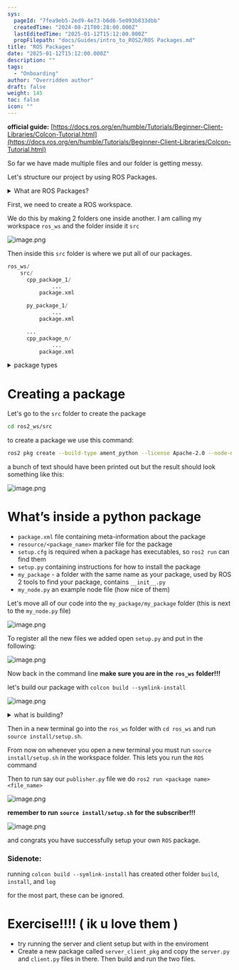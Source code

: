 ```yaml
---
sys:
  pageId: "7fea9eb5-2ed9-4e73-b6d6-5e093b833dbb"
  createdTime: "2024-08-21T00:28:00.000Z"
  lastEditedTime: "2025-01-12T15:12:00.000Z"
  propFilepath: "docs/Guides/intro_to_ROS2/ROS Packages.md"
title: "ROS Packages"
date: "2025-01-12T15:12:00.000Z"
description: ""
tags:
  - "Onboarding"
author: "Overridden author"
draft: false
weight: 145
toc: false
icon: ""
---
```


**official guide:** [https://docs.ros.org/en/humble/Tutorials/Beginner-Client-Libraries/Colcon-Tutorial.html](https://docs.ros.org/en/humble/Tutorials/Beginner-Client-Libraries/Colcon-Tutorial.html)

So far we have made multiple files and our folder is getting messy.

Let's structure our project by using ROS Packages.

<details>

<summary>What are ROS Packages?</summary>

ROS Packages are, as the name implies, packages of code that are highly sharable between ROS developers.

They consist of a folder, `package.xml` file, and source code

```python
      cpp_package_1/
		      ... imagine much code files here ..
          package.xml
```

</details>

First, we need to create a ROS workspace.

We do this by making 2 folders one inside another. I am calling my workspace `ros_ws` and the folder inside it `src`

![image.png](https://prod-files-secure.s3.us-west-2.amazonaws.com/d518164a-d88e-44d1-a4ee-3adb3bd8bce0/70706947-fd18-4537-a67b-e12946812d31/image.png?X-Amz-Algorithm=AWS4-HMAC-SHA256&X-Amz-Content-Sha256=UNSIGNED-PAYLOAD&X-Amz-Credential=ASIAZI2LB4667MCNLBBE%2F20250317%2Fus-west-2%2Fs3%2Faws4_request&X-Amz-Date=20250317T181125Z&X-Amz-Expires=3600&X-Amz-Security-Token=IQoJb3JpZ2luX2VjEPL%2F%2F%2F%2F%2F%2F%2F%2F%2F%2FwEaCXVzLXdlc3QtMiJIMEYCIQDezNLJS3g7tJVVo7NxYJVlv%2BFHSpEk1074dZHZJFT3KQIhAOmVXhjRexPyoL246QEIUaSpKD5KFppSWQ3NtrxARtXQKv8DCEsQABoMNjM3NDIzMTgzODA1Igzk4BcvqTZ7kI71ihUq3AP6kNw5K9dT4xW5KP8J%2F3vgFda21Dik5CE8h9i9cTCcJEhPFaniw3CDaje9Q%2BT359HeCA7bz3%2FaeD3jEV0YCFic%2BODzU2q08t%2BFRZ6E%2F5XhkS9xba83vYqIg%2BPrMv8r%2FjHKjNLe%2BWEPdgLJJpFZkdGgPzjWN5ClZmgb0nPsrEHWCWCmb6cLesVYIsp0CHrIktcej0qHP0P6QtmzYLHO6Hccz7HKzmNS21WM5dP8DL5dTWf9XPVyMHV6%2B4Ve1aaShUyMSbK6p3xGLvCycV8IaZJ3ou4PQ%2FDUVA8zZWN0SZpgNiq%2FkWcUVIIYrwIfYQE7mfUwAvxHHBQWS9xt5PeD4XDSOtiiCaj8AJHVlLklE4Nw%2B2LjAYCjhkQ82PRNBFLTi9IufYaO%2B4MSHpcIxT62%2FVw3DBo94aRAdLXv7iiVf32DX2PM42Gwmvio9viIS2ACTNMErXl9PsbiLPQ5LmYMTX7cn%2BdoWgy%2F9Qe5KgdZlM89Ml2hVUVRx37pNo2546buxFIiWcPp05COY6Ai0jQaiwmUd0BwieWZI3NQWZHuZY0pZlxBCfusMTLZNth9BAp%2Bn6xfKINJZcQPt%2F0foWTAgJ8%2FXyfQnVQ%2Bdd9wnTuEBHmPUFX6BLpSLSkWF5VWIDC%2FxeG%2BBjqkAQgwAtgSV0sFGvEeZ%2FZpgPDmWpguqYXtq0LuQi9yFOUohRJiD%2BD3WMB0dzlDkVYrztkju8qmCaNiSlPY422nmW4dycQMeJ559QJImcsI9BFf4RgEd1H05g%2F8fw1pZBqVxQzOfMV6sibkrIB4w1zO2H2oL41sQVvZhh8hzjTftoScgr9XBPUtPSR820ALfJwxiPhkPsHf5z6%2Fpu6QHM7A7xU7ddL7&X-Amz-Signature=c1e7e99e2d56ac123d760c90a938b29052bdd3655fcf57407f75a5a202940d33&X-Amz-SignedHeaders=host&x-id=GetObject)

Then inside this `src` folder is where we put all of our packages.

```python
ros_ws/
    src/
      cpp_package_1/
		      ...
          package.xml

      py_package_1/
		      ...
          package.xml

      ...
      cpp_package_n/
		      ...
          package.xml

```

<details>

<summary>package types</summary>

packages can be either `C++` or python.

the intern file structure is different for each but for this guide we will stick to creating python packages

</details>

# Creating a package

Let's go to the `src` folder to create the package

```bash
cd ros2_ws/src
```

to create a package we use this command:

```bash
ros2 pkg create --build-type ament_python --license Apache-2.0 --node-name my_node my_package
```

a bunch of text should have been printed out but the result should look something like this:

![image.png](https://prod-files-secure.s3.us-west-2.amazonaws.com/d518164a-d88e-44d1-a4ee-3adb3bd8bce0/e6cf1e3f-8512-4a3e-b131-079f800bf3e8/image.png?X-Amz-Algorithm=AWS4-HMAC-SHA256&X-Amz-Content-Sha256=UNSIGNED-PAYLOAD&X-Amz-Credential=ASIAZI2LB4667MCNLBBE%2F20250317%2Fus-west-2%2Fs3%2Faws4_request&X-Amz-Date=20250317T181125Z&X-Amz-Expires=3600&X-Amz-Security-Token=IQoJb3JpZ2luX2VjEPL%2F%2F%2F%2F%2F%2F%2F%2F%2F%2FwEaCXVzLXdlc3QtMiJIMEYCIQDezNLJS3g7tJVVo7NxYJVlv%2BFHSpEk1074dZHZJFT3KQIhAOmVXhjRexPyoL246QEIUaSpKD5KFppSWQ3NtrxARtXQKv8DCEsQABoMNjM3NDIzMTgzODA1Igzk4BcvqTZ7kI71ihUq3AP6kNw5K9dT4xW5KP8J%2F3vgFda21Dik5CE8h9i9cTCcJEhPFaniw3CDaje9Q%2BT359HeCA7bz3%2FaeD3jEV0YCFic%2BODzU2q08t%2BFRZ6E%2F5XhkS9xba83vYqIg%2BPrMv8r%2FjHKjNLe%2BWEPdgLJJpFZkdGgPzjWN5ClZmgb0nPsrEHWCWCmb6cLesVYIsp0CHrIktcej0qHP0P6QtmzYLHO6Hccz7HKzmNS21WM5dP8DL5dTWf9XPVyMHV6%2B4Ve1aaShUyMSbK6p3xGLvCycV8IaZJ3ou4PQ%2FDUVA8zZWN0SZpgNiq%2FkWcUVIIYrwIfYQE7mfUwAvxHHBQWS9xt5PeD4XDSOtiiCaj8AJHVlLklE4Nw%2B2LjAYCjhkQ82PRNBFLTi9IufYaO%2B4MSHpcIxT62%2FVw3DBo94aRAdLXv7iiVf32DX2PM42Gwmvio9viIS2ACTNMErXl9PsbiLPQ5LmYMTX7cn%2BdoWgy%2F9Qe5KgdZlM89Ml2hVUVRx37pNo2546buxFIiWcPp05COY6Ai0jQaiwmUd0BwieWZI3NQWZHuZY0pZlxBCfusMTLZNth9BAp%2Bn6xfKINJZcQPt%2F0foWTAgJ8%2FXyfQnVQ%2Bdd9wnTuEBHmPUFX6BLpSLSkWF5VWIDC%2FxeG%2BBjqkAQgwAtgSV0sFGvEeZ%2FZpgPDmWpguqYXtq0LuQi9yFOUohRJiD%2BD3WMB0dzlDkVYrztkju8qmCaNiSlPY422nmW4dycQMeJ559QJImcsI9BFf4RgEd1H05g%2F8fw1pZBqVxQzOfMV6sibkrIB4w1zO2H2oL41sQVvZhh8hzjTftoScgr9XBPUtPSR820ALfJwxiPhkPsHf5z6%2Fpu6QHM7A7xU7ddL7&X-Amz-Signature=537c699e464a272252c3bdd50bc0f3d42f372ceeeb17b91d9d1734331f312799&X-Amz-SignedHeaders=host&x-id=GetObject)

# What’s inside a python package

- `package.xml` file containing meta-information about the package
- `resource/<package_name>` marker file for the package
- `setup.cfg` is required when a package has executables, so `ros2 run` can find them
- `setup.py` containing instructions for how to install the package
- `my_package` - a folder with the same name as your package, used by ROS 2 tools to find your package, contains `__init__.py`
- `my_node.py` an example node file (how nice of them)

Let's move all of our code into the `my_package/my_package` folder (this is next to the `my_node.py` file)

![image.png](https://prod-files-secure.s3.us-west-2.amazonaws.com/d518164a-d88e-44d1-a4ee-3adb3bd8bce0/9ce58f11-0da9-4d3e-b86d-506a9685d378/image.png?X-Amz-Algorithm=AWS4-HMAC-SHA256&X-Amz-Content-Sha256=UNSIGNED-PAYLOAD&X-Amz-Credential=ASIAZI2LB4667MCNLBBE%2F20250317%2Fus-west-2%2Fs3%2Faws4_request&X-Amz-Date=20250317T181125Z&X-Amz-Expires=3600&X-Amz-Security-Token=IQoJb3JpZ2luX2VjEPL%2F%2F%2F%2F%2F%2F%2F%2F%2F%2FwEaCXVzLXdlc3QtMiJIMEYCIQDezNLJS3g7tJVVo7NxYJVlv%2BFHSpEk1074dZHZJFT3KQIhAOmVXhjRexPyoL246QEIUaSpKD5KFppSWQ3NtrxARtXQKv8DCEsQABoMNjM3NDIzMTgzODA1Igzk4BcvqTZ7kI71ihUq3AP6kNw5K9dT4xW5KP8J%2F3vgFda21Dik5CE8h9i9cTCcJEhPFaniw3CDaje9Q%2BT359HeCA7bz3%2FaeD3jEV0YCFic%2BODzU2q08t%2BFRZ6E%2F5XhkS9xba83vYqIg%2BPrMv8r%2FjHKjNLe%2BWEPdgLJJpFZkdGgPzjWN5ClZmgb0nPsrEHWCWCmb6cLesVYIsp0CHrIktcej0qHP0P6QtmzYLHO6Hccz7HKzmNS21WM5dP8DL5dTWf9XPVyMHV6%2B4Ve1aaShUyMSbK6p3xGLvCycV8IaZJ3ou4PQ%2FDUVA8zZWN0SZpgNiq%2FkWcUVIIYrwIfYQE7mfUwAvxHHBQWS9xt5PeD4XDSOtiiCaj8AJHVlLklE4Nw%2B2LjAYCjhkQ82PRNBFLTi9IufYaO%2B4MSHpcIxT62%2FVw3DBo94aRAdLXv7iiVf32DX2PM42Gwmvio9viIS2ACTNMErXl9PsbiLPQ5LmYMTX7cn%2BdoWgy%2F9Qe5KgdZlM89Ml2hVUVRx37pNo2546buxFIiWcPp05COY6Ai0jQaiwmUd0BwieWZI3NQWZHuZY0pZlxBCfusMTLZNth9BAp%2Bn6xfKINJZcQPt%2F0foWTAgJ8%2FXyfQnVQ%2Bdd9wnTuEBHmPUFX6BLpSLSkWF5VWIDC%2FxeG%2BBjqkAQgwAtgSV0sFGvEeZ%2FZpgPDmWpguqYXtq0LuQi9yFOUohRJiD%2BD3WMB0dzlDkVYrztkju8qmCaNiSlPY422nmW4dycQMeJ559QJImcsI9BFf4RgEd1H05g%2F8fw1pZBqVxQzOfMV6sibkrIB4w1zO2H2oL41sQVvZhh8hzjTftoScgr9XBPUtPSR820ALfJwxiPhkPsHf5z6%2Fpu6QHM7A7xU7ddL7&X-Amz-Signature=68694a42f1cf85dab0fae105574f28e742d5fbd858f50fae9e057d3eff557395&X-Amz-SignedHeaders=host&x-id=GetObject)

To register all the new files we added open `setup.py` and put in the following:

![image.png](https://prod-files-secure.s3.us-west-2.amazonaws.com/d518164a-d88e-44d1-a4ee-3adb3bd8bce0/1cd7c262-4cae-4496-9d75-c178537d24a2/image.png?X-Amz-Algorithm=AWS4-HMAC-SHA256&X-Amz-Content-Sha256=UNSIGNED-PAYLOAD&X-Amz-Credential=ASIAZI2LB4667MCNLBBE%2F20250317%2Fus-west-2%2Fs3%2Faws4_request&X-Amz-Date=20250317T181125Z&X-Amz-Expires=3600&X-Amz-Security-Token=IQoJb3JpZ2luX2VjEPL%2F%2F%2F%2F%2F%2F%2F%2F%2F%2FwEaCXVzLXdlc3QtMiJIMEYCIQDezNLJS3g7tJVVo7NxYJVlv%2BFHSpEk1074dZHZJFT3KQIhAOmVXhjRexPyoL246QEIUaSpKD5KFppSWQ3NtrxARtXQKv8DCEsQABoMNjM3NDIzMTgzODA1Igzk4BcvqTZ7kI71ihUq3AP6kNw5K9dT4xW5KP8J%2F3vgFda21Dik5CE8h9i9cTCcJEhPFaniw3CDaje9Q%2BT359HeCA7bz3%2FaeD3jEV0YCFic%2BODzU2q08t%2BFRZ6E%2F5XhkS9xba83vYqIg%2BPrMv8r%2FjHKjNLe%2BWEPdgLJJpFZkdGgPzjWN5ClZmgb0nPsrEHWCWCmb6cLesVYIsp0CHrIktcej0qHP0P6QtmzYLHO6Hccz7HKzmNS21WM5dP8DL5dTWf9XPVyMHV6%2B4Ve1aaShUyMSbK6p3xGLvCycV8IaZJ3ou4PQ%2FDUVA8zZWN0SZpgNiq%2FkWcUVIIYrwIfYQE7mfUwAvxHHBQWS9xt5PeD4XDSOtiiCaj8AJHVlLklE4Nw%2B2LjAYCjhkQ82PRNBFLTi9IufYaO%2B4MSHpcIxT62%2FVw3DBo94aRAdLXv7iiVf32DX2PM42Gwmvio9viIS2ACTNMErXl9PsbiLPQ5LmYMTX7cn%2BdoWgy%2F9Qe5KgdZlM89Ml2hVUVRx37pNo2546buxFIiWcPp05COY6Ai0jQaiwmUd0BwieWZI3NQWZHuZY0pZlxBCfusMTLZNth9BAp%2Bn6xfKINJZcQPt%2F0foWTAgJ8%2FXyfQnVQ%2Bdd9wnTuEBHmPUFX6BLpSLSkWF5VWIDC%2FxeG%2BBjqkAQgwAtgSV0sFGvEeZ%2FZpgPDmWpguqYXtq0LuQi9yFOUohRJiD%2BD3WMB0dzlDkVYrztkju8qmCaNiSlPY422nmW4dycQMeJ559QJImcsI9BFf4RgEd1H05g%2F8fw1pZBqVxQzOfMV6sibkrIB4w1zO2H2oL41sQVvZhh8hzjTftoScgr9XBPUtPSR820ALfJwxiPhkPsHf5z6%2Fpu6QHM7A7xU7ddL7&X-Amz-Signature=ff9dc4ac8b5360171fad3bee3bb7532e8e923846aa02495b3b0e08dcb60eb1ae&X-Amz-SignedHeaders=host&x-id=GetObject)

Now back in the command line **make sure you are in the** **`ros_ws`** **folder!!!**

let's build our package with `colcon build --symlink-install`

![image.png](https://prod-files-secure.s3.us-west-2.amazonaws.com/d518164a-d88e-44d1-a4ee-3adb3bd8bce0/2f2a0d27-b173-48fd-b189-5f5c0ce65619/image.png?X-Amz-Algorithm=AWS4-HMAC-SHA256&X-Amz-Content-Sha256=UNSIGNED-PAYLOAD&X-Amz-Credential=ASIAZI2LB4667MCNLBBE%2F20250317%2Fus-west-2%2Fs3%2Faws4_request&X-Amz-Date=20250317T181125Z&X-Amz-Expires=3600&X-Amz-Security-Token=IQoJb3JpZ2luX2VjEPL%2F%2F%2F%2F%2F%2F%2F%2F%2F%2FwEaCXVzLXdlc3QtMiJIMEYCIQDezNLJS3g7tJVVo7NxYJVlv%2BFHSpEk1074dZHZJFT3KQIhAOmVXhjRexPyoL246QEIUaSpKD5KFppSWQ3NtrxARtXQKv8DCEsQABoMNjM3NDIzMTgzODA1Igzk4BcvqTZ7kI71ihUq3AP6kNw5K9dT4xW5KP8J%2F3vgFda21Dik5CE8h9i9cTCcJEhPFaniw3CDaje9Q%2BT359HeCA7bz3%2FaeD3jEV0YCFic%2BODzU2q08t%2BFRZ6E%2F5XhkS9xba83vYqIg%2BPrMv8r%2FjHKjNLe%2BWEPdgLJJpFZkdGgPzjWN5ClZmgb0nPsrEHWCWCmb6cLesVYIsp0CHrIktcej0qHP0P6QtmzYLHO6Hccz7HKzmNS21WM5dP8DL5dTWf9XPVyMHV6%2B4Ve1aaShUyMSbK6p3xGLvCycV8IaZJ3ou4PQ%2FDUVA8zZWN0SZpgNiq%2FkWcUVIIYrwIfYQE7mfUwAvxHHBQWS9xt5PeD4XDSOtiiCaj8AJHVlLklE4Nw%2B2LjAYCjhkQ82PRNBFLTi9IufYaO%2B4MSHpcIxT62%2FVw3DBo94aRAdLXv7iiVf32DX2PM42Gwmvio9viIS2ACTNMErXl9PsbiLPQ5LmYMTX7cn%2BdoWgy%2F9Qe5KgdZlM89Ml2hVUVRx37pNo2546buxFIiWcPp05COY6Ai0jQaiwmUd0BwieWZI3NQWZHuZY0pZlxBCfusMTLZNth9BAp%2Bn6xfKINJZcQPt%2F0foWTAgJ8%2FXyfQnVQ%2Bdd9wnTuEBHmPUFX6BLpSLSkWF5VWIDC%2FxeG%2BBjqkAQgwAtgSV0sFGvEeZ%2FZpgPDmWpguqYXtq0LuQi9yFOUohRJiD%2BD3WMB0dzlDkVYrztkju8qmCaNiSlPY422nmW4dycQMeJ559QJImcsI9BFf4RgEd1H05g%2F8fw1pZBqVxQzOfMV6sibkrIB4w1zO2H2oL41sQVvZhh8hzjTftoScgr9XBPUtPSR820ALfJwxiPhkPsHf5z6%2Fpu6QHM7A7xU7ddL7&X-Amz-Signature=6dd8f2afede2a6e8e68311a90cda1f582b83cfccacc441da89a91a5435b1e66b&X-Amz-SignedHeaders=host&x-id=GetObject)

<details>

<summary>what is building?</summary>

if you are a CS major at Rose-Hulman you will learn the answer to this in CSSE132

but TLDR; is it combines all the code files into one program that can be run easily 

</details>

Then in a new terminal go into the `ros_ws` folder with `cd ros_ws` and run `source install/setup.sh`. 

From now on whenever you open a new terminal you must run `source install/setup.sh` in the workspace folder. This lets you run the `ROS` command

Then to run say our `publisher.py` file we do `ros2 run <package name> <file_name>`

![image.png](https://prod-files-secure.s3.us-west-2.amazonaws.com/d518164a-d88e-44d1-a4ee-3adb3bd8bce0/4f4b1219-3a44-4632-aa0a-ce3471699f59/image.png?X-Amz-Algorithm=AWS4-HMAC-SHA256&X-Amz-Content-Sha256=UNSIGNED-PAYLOAD&X-Amz-Credential=ASIAZI2LB4667MCNLBBE%2F20250317%2Fus-west-2%2Fs3%2Faws4_request&X-Amz-Date=20250317T181125Z&X-Amz-Expires=3600&X-Amz-Security-Token=IQoJb3JpZ2luX2VjEPL%2F%2F%2F%2F%2F%2F%2F%2F%2F%2FwEaCXVzLXdlc3QtMiJIMEYCIQDezNLJS3g7tJVVo7NxYJVlv%2BFHSpEk1074dZHZJFT3KQIhAOmVXhjRexPyoL246QEIUaSpKD5KFppSWQ3NtrxARtXQKv8DCEsQABoMNjM3NDIzMTgzODA1Igzk4BcvqTZ7kI71ihUq3AP6kNw5K9dT4xW5KP8J%2F3vgFda21Dik5CE8h9i9cTCcJEhPFaniw3CDaje9Q%2BT359HeCA7bz3%2FaeD3jEV0YCFic%2BODzU2q08t%2BFRZ6E%2F5XhkS9xba83vYqIg%2BPrMv8r%2FjHKjNLe%2BWEPdgLJJpFZkdGgPzjWN5ClZmgb0nPsrEHWCWCmb6cLesVYIsp0CHrIktcej0qHP0P6QtmzYLHO6Hccz7HKzmNS21WM5dP8DL5dTWf9XPVyMHV6%2B4Ve1aaShUyMSbK6p3xGLvCycV8IaZJ3ou4PQ%2FDUVA8zZWN0SZpgNiq%2FkWcUVIIYrwIfYQE7mfUwAvxHHBQWS9xt5PeD4XDSOtiiCaj8AJHVlLklE4Nw%2B2LjAYCjhkQ82PRNBFLTi9IufYaO%2B4MSHpcIxT62%2FVw3DBo94aRAdLXv7iiVf32DX2PM42Gwmvio9viIS2ACTNMErXl9PsbiLPQ5LmYMTX7cn%2BdoWgy%2F9Qe5KgdZlM89Ml2hVUVRx37pNo2546buxFIiWcPp05COY6Ai0jQaiwmUd0BwieWZI3NQWZHuZY0pZlxBCfusMTLZNth9BAp%2Bn6xfKINJZcQPt%2F0foWTAgJ8%2FXyfQnVQ%2Bdd9wnTuEBHmPUFX6BLpSLSkWF5VWIDC%2FxeG%2BBjqkAQgwAtgSV0sFGvEeZ%2FZpgPDmWpguqYXtq0LuQi9yFOUohRJiD%2BD3WMB0dzlDkVYrztkju8qmCaNiSlPY422nmW4dycQMeJ559QJImcsI9BFf4RgEd1H05g%2F8fw1pZBqVxQzOfMV6sibkrIB4w1zO2H2oL41sQVvZhh8hzjTftoScgr9XBPUtPSR820ALfJwxiPhkPsHf5z6%2Fpu6QHM7A7xU7ddL7&X-Amz-Signature=b2f7c9b685d464c1001471b70633896cb5f33e0809eed4e144c10f9bb722ddea&X-Amz-SignedHeaders=host&x-id=GetObject)

**remember to run** **`source install/setup.sh`** **for the subscriber!!!**

![image.png](https://prod-files-secure.s3.us-west-2.amazonaws.com/d518164a-d88e-44d1-a4ee-3adb3bd8bce0/02121119-dad4-49ec-8356-c956108b4243/image.png?X-Amz-Algorithm=AWS4-HMAC-SHA256&X-Amz-Content-Sha256=UNSIGNED-PAYLOAD&X-Amz-Credential=ASIAZI2LB4667MCNLBBE%2F20250317%2Fus-west-2%2Fs3%2Faws4_request&X-Amz-Date=20250317T181125Z&X-Amz-Expires=3600&X-Amz-Security-Token=IQoJb3JpZ2luX2VjEPL%2F%2F%2F%2F%2F%2F%2F%2F%2F%2FwEaCXVzLXdlc3QtMiJIMEYCIQDezNLJS3g7tJVVo7NxYJVlv%2BFHSpEk1074dZHZJFT3KQIhAOmVXhjRexPyoL246QEIUaSpKD5KFppSWQ3NtrxARtXQKv8DCEsQABoMNjM3NDIzMTgzODA1Igzk4BcvqTZ7kI71ihUq3AP6kNw5K9dT4xW5KP8J%2F3vgFda21Dik5CE8h9i9cTCcJEhPFaniw3CDaje9Q%2BT359HeCA7bz3%2FaeD3jEV0YCFic%2BODzU2q08t%2BFRZ6E%2F5XhkS9xba83vYqIg%2BPrMv8r%2FjHKjNLe%2BWEPdgLJJpFZkdGgPzjWN5ClZmgb0nPsrEHWCWCmb6cLesVYIsp0CHrIktcej0qHP0P6QtmzYLHO6Hccz7HKzmNS21WM5dP8DL5dTWf9XPVyMHV6%2B4Ve1aaShUyMSbK6p3xGLvCycV8IaZJ3ou4PQ%2FDUVA8zZWN0SZpgNiq%2FkWcUVIIYrwIfYQE7mfUwAvxHHBQWS9xt5PeD4XDSOtiiCaj8AJHVlLklE4Nw%2B2LjAYCjhkQ82PRNBFLTi9IufYaO%2B4MSHpcIxT62%2FVw3DBo94aRAdLXv7iiVf32DX2PM42Gwmvio9viIS2ACTNMErXl9PsbiLPQ5LmYMTX7cn%2BdoWgy%2F9Qe5KgdZlM89Ml2hVUVRx37pNo2546buxFIiWcPp05COY6Ai0jQaiwmUd0BwieWZI3NQWZHuZY0pZlxBCfusMTLZNth9BAp%2Bn6xfKINJZcQPt%2F0foWTAgJ8%2FXyfQnVQ%2Bdd9wnTuEBHmPUFX6BLpSLSkWF5VWIDC%2FxeG%2BBjqkAQgwAtgSV0sFGvEeZ%2FZpgPDmWpguqYXtq0LuQi9yFOUohRJiD%2BD3WMB0dzlDkVYrztkju8qmCaNiSlPY422nmW4dycQMeJ559QJImcsI9BFf4RgEd1H05g%2F8fw1pZBqVxQzOfMV6sibkrIB4w1zO2H2oL41sQVvZhh8hzjTftoScgr9XBPUtPSR820ALfJwxiPhkPsHf5z6%2Fpu6QHM7A7xU7ddL7&X-Amz-Signature=94691f4c474ec3c4051c54f90a781a78dd5b7f198a8533eaea9c01822908f804&X-Amz-SignedHeaders=host&x-id=GetObject)

and congrats you have successfully setup your own `ROS` package.

### Sidenote:

running `colcon build --symlink-install` has created other folder `build`, `install`, and `log`

for the most part, these can be ignored.

# Exercise!!!! ( ik u love them )

- try running the server and client setup but with in the enviroment
- Create a new package called `server_client_pkg` and copy the `server.py` and `client.py` files in there. Then build and run the two files.
